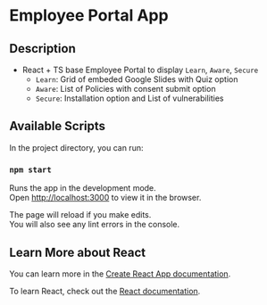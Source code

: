 # Employee Portal App

## Description
- React + TS  base Employee Portal to display `Learn`, `Aware`, `Secure`
    - `Learn`: Grid of embeded Google Slides with Quiz option
    - `Aware`: List of Policies with consent submit option
    - `Secure`: Installation option and List of vulnerabilities 

## Available Scripts

In the project directory, you can run:

### `npm start`

Runs the app in the development mode.\
Open [http://localhost:3000](http://localhost:3000) to view it in the browser.

The page will reload if you make edits.\
You will also see any lint errors in the console.

## Learn More about React

You can learn more in the [Create React App documentation](https://facebook.github.io/create-react-app/docs/getting-started).

To learn React, check out the [React documentation](https://reactjs.org/).
